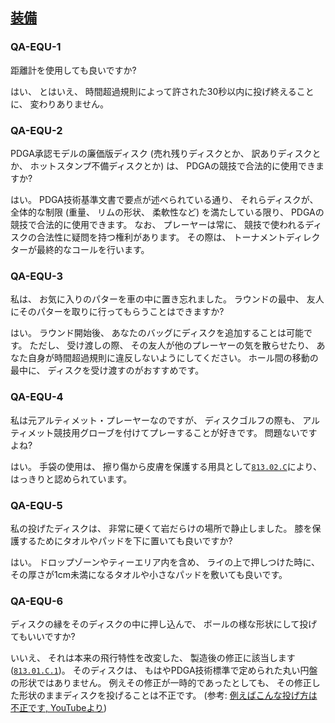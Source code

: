 ## [装備](813)

### QA-EQU-1
距離計を使用しても良いですか?

はい、
とはいえ、
時間超過規則によって許された30秒以内に投げ終えることに、
変わりありません。

### QA-EQU-2
PDGA承認モデルの廉価版ディスク
(売れ残りディスクとか、
訳ありディスクとか、
ホットスタンプ不備ディスクとか)
は、
PDGAの競技で合法的に使用できますか?

はい。
PDGA技術基準文書で要点が述べられている通り、
それらディスクが、
全体的な制限
(重量、
リムの形状、
柔軟性など)
を満たしている限り、
PDGAの競技で合法的に使用できます。
なお、
プレーヤーは常に、
競技で使われるディスクの合法性に疑問を持つ権利があります。
その際は、
トーナメントディレクターが最終的なコールを行います。

### QA-EQU-3
私は、
お気に入りのパターを車の中に置き忘れました。
ラウンドの最中、
友人にそのパターを取りに行ってもらうことはできますか?

はい。
ラウンド開始後、
あなたのバッグにディスクを追加することは可能です。
ただし、
受け渡しの際、
その友人が他のプレーヤーの気を散らせたり、
あなた自身が時間超過規則に違反しないようにしてください。
ホール間の移動の最中に、
ディスクを受け渡すのがおすすめです。

### QA-EQU-4
私は元アルティメット・プレーヤーなのですが、
ディスクゴルフの際も、
アルティメット競技用グローブを付けてプレーすることが好きです。
問題ないですよね?

はい。
手袋の使用は、
擦り傷から皮膚を保護する用具として[`813.02.C`](81302)により、
はっきりと認められています。

### QA-EQU-5
私の投げたディスクは、
非常に硬くて岩だらけの場所で静止しました。
膝を保護するためにタオルやパッドを下に置いても良いですか?

はい。
ドロップゾーンやティーエリア内を含め、
ライの上で押しつけた時に、
その厚さが1cm未満になるタオルや小さなパッドを敷いても良いです。

### QA-EQU-6
ディスクの縁をそのディスクの中に押し込んで、
ボールの様な形状にして投げてもいいですか?

いいえ、
それは本来の飛行特性を改変した、
製造後の修正に該当します([`813.01.C.1`](81301))。
そのディスクは、
もはやPDGA技術標準で定められた丸い円盤の形状ではありません。
例えその修正が一時的であったとしても、
その修正した形状のままディスクを投げることは不正です。
(参考: [例えばこんな投げ方は不正です, YouTubeより](https://youtu.be/dJJMnb-E7P0))
